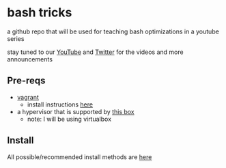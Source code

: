 # bash tricks

a github repo that will be used for teaching bash optimizations in a youtube series

stay tuned to our [YouTube](https://www.youtube.com/user/secureideas) and [Twitter](https://twitter.com/secureideas) for the videos and more announcements

## Pre-reqs

- [vagrant](https://vagrantup.com/)
  <!-- TODO: fix this link and update samuraiwtf readme with instructions -->
  - install instructions [here](https://github.com/SamuraiWTF/samuraiwtf/blob/2b23c961c7da74c039f8b864ec35601b0324b98a/README.md#vagrant)
- a hypervisor that is supported by [this box](https://app.vagrantup.com/bento/boxes/ubuntu-20.04)
  - note: I will be using virtualbox

## Install

All possible/recommended install methods are [here](/install_methods/)
